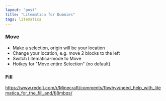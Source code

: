 ```yaml
---
layout: "post"
title: "Litematica for Dummies"
tags: litematica
---
```


### Move

* Make a selection, origin will be your location
* Change your location, e.g. move 2 blocks to the left
* Switch Litematica-mode to Move
* Hotkey for "Move entire Selection" (no default)


### Fill

https://www.reddit.com/r/Minecraft/comments/fbwhyv/need_help_with_litematica_for_the_fill_and/fj8mbqs/
